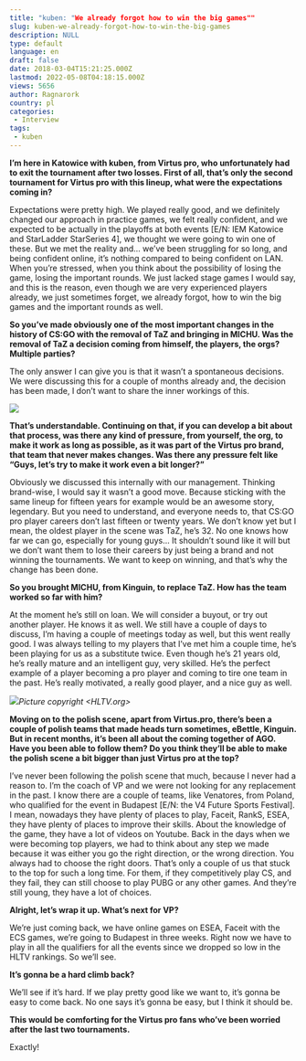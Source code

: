 ```yaml
---
title: "kuben: "We already forgot how to win the big games""
slug: kuben-we-already-forgot-how-to-win-the-big-games
description: NULL
type: default
language: en
draft: false
date: 2018-03-04T15:21:25.000Z
lastmod: 2022-05-08T04:18:15.000Z
views: 5656
author: Ragnarork
country: pl
categories:
 - Interview
tags:
 - kuben
---
```

**I’m here in Katowice with kuben, from Virtus pro, who unfortunately had to exit the tournament after two losses. First of all, that’s only the second tournament for Virtus pro with this lineup, what were the expectations coming in?**

Expectations were pretty high. We played really good, and we definitely changed our approach in practice games, we felt really confident, and we expected to be actually in the playoffs at both events \[E/N: IEM Katowice and StarLadder StarSeries 4\], we thought we were going to win one of these. But we met the reality and… we’ve been struggling for so long, and being confident online, it’s nothing compared to being confident on LAN. When you’re stressed, when you think about the possibility of losing the game, losing the important rounds. We just lacked stage games I would say, and this is the reason, even though we are very experienced players already, we just sometimes forget, we already forgot, how to win the big games and the important rounds as well.

**So you’ve made obviously one of the most important changes in the history of CS:GO with the removal of TaZ and bringing in MICHU. Was the removal of TaZ a decision coming from himself, the players, the orgs? Multiple parties?**

The only answer I can give you is that it wasn’t a spontaneous decisions. We were discussing this for a couple of months already and, the decision has been made, I don’t want to share the inner workings of this.

![](https://flickshot-ue.s3.eu-west-2.amazonaws.com/flickshot/article/5a9acaf5392cb/images/0UfkT6MbaCILcxEre6MsHm3EXajWyXo93RGS8hNv.jpeg)

**That’s understandable. Continuing on that, if you can develop a bit about that process, was there any kind of pressure, from yourself, the org, to make it work as long as possible, as it was part of the Virtus pro brand, that team that never makes changes. Was there any pressure felt like “Guys, let’s try to make it work even a bit longer?”**

Obviously we discussed this internally with our management. Thinking brand-wise, I would say it wasn’t a good move. Because sticking with the same lineup for fifteen years for example would be an awesome story, legendary. But you need to understand, and everyone needs to, that CS:GO pro player careers don’t last fifteen or twenty years. We don’t know yet but I mean, the oldest player in the scene was TaZ, he’s 32\. No one knows how far we can go, especially for young guys… It shouldn’t sound like it will but we don’t want them to lose their careers by just being a brand and not winning the tournaments. We want to keep on winning, and that’s why the change has been done.

**So you brought MICHU, from Kinguin, to replace TaZ. How has the team worked so far with him?** 

At the moment he’s still on loan. We will consider a buyout, or try out another player. He knows it as well. We still have a couple of days to discuss, I’m having a couple of meetings today as well, but this went really good. I was always telling to my players that I’ve met him a couple time, he’s been playing for us as a substitute twice. Even though he’s 21 years old, he’s really mature and an intelligent guy, very skilled. He’s the perfect example of a player becoming a pro player and coming to tire one team in the past. He’s really motivated, a really good player, and a nice guy as well.

![](https://flickshot-ue.s3.eu-west-2.amazonaws.com/flickshot/article/5a9acaf5392cb/images/Wl3Tx5DlgbdM4tcaoKXSWsqs5BX9Rm9EQu1qZz53.jpeg)_Picture copyright <HLTV.org>_

**Moving on to the polish scene, apart from Virtus.pro, there’s been a couple of polish teams that made heads turn sometimes, eBettle, Kinguin. But in recent months, it’s been all about the coming together of AGO. Have you been able to follow them? Do you think they’ll be able to make the polish scene a bit bigger than just Virtus pro at the top?**

I’ve never been following the polish scene that much, because I never had a reason to. I’m the coach of VP and we were not looking for any replacement in the past. I know there are a couple of teams, like Venatores, from Poland, who qualified for the event in Budapest \[E/N: the V4 Future Sports Festival\]. I mean, nowadays they have plenty of places to play, Faceit, RankS, ESEA, they have plenty of places to improve their skills. About the knowledge of the game, they have a lot of videos on Youtube. Back in the days when we were becoming top players, we had to think about any step we made because it was either you go the right direction, or the wrong direction. You always had to choose the right doors. That’s only a couple of us that stuck to the top for such a long time. For them, if they competitively play CS, and they fail, they can still choose to play PUBG or any other games. And they’re still young, they have a lot of choices.

**Alright, let’s wrap it up. What’s next for VP?**

We’re just coming back, we have online games on ESEA, Faceit with the ECS games, we’re going to Budapest in three weeks. Right now we have to play in all the qualifiers for all the events since we dropped so low in the HLTV rankings. So we’ll see.

**It’s gonna be a hard climb back?**

We’ll see if it’s hard. If we play pretty good like we want to, it’s gonna be easy to come back. No one says it’s gonna be easy, but I think it should be.

**This would be comforting for the Virtus pro fans who’ve been worried after the last two tournaments.**

Exactly!
